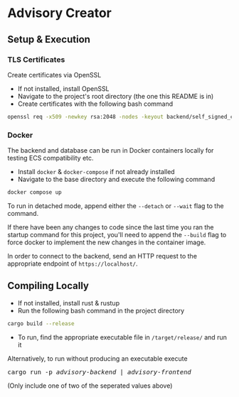# Advisory Creator

<!-- ## Project Details -->

## Setup & Execution

### TLS Certificates

Create certificates via OpenSSL

- If not installed, install OpenSSL
- Navigate to the project's root directory (the one this README is in)
- Create certificates with the following bash command

```bash
openssl req -x509 -newkey rsa:2048 -nodes -keyout backend/self_signed_certs/key.pem -out backend/self_signed_certs/cert.pem
```

### Docker

The backend and database can be run in Docker containers locally for testing ECS compatibility etc.

- Install `docker` & `docker-compose` if not already installed
- Navigate to the base directory and execute the following command

```bash
docker compose up
```

To run in detached mode, append either the `--detach` or `--wait` flag to the command.

If there have been any changes to code since the last time you ran the startup command for this project, you'll need to append the `--build` flag to force docker to implement the new changes in the container image.

In order to connect to the backend, send an HTTP request to the appropriate endpoint of `https://localhost/`.

## Compiling Locally

- If not installed, install rust & rustup
- Run the following bash command in the project directory

```bash
cargo build --release
```

- To run, find the appropriate executable file in `/target/release/` and run it

Alternatively, to run without producing an executable execute

<pre>
cargo run -p <i>advisory-backend</i> | <i>advisory-frontend</i>
</pre>

(Only include one of two of the seperated values above)
